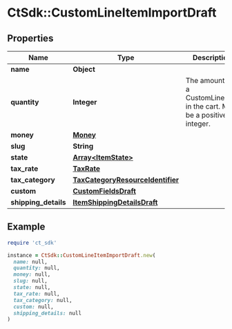 # CtSdk::CustomLineItemImportDraft

## Properties

| Name | Type | Description | Notes |
| ---- | ---- | ----------- | ----- |
| **name** | **Object** |  |  |
| **quantity** | **Integer** | The amount of a CustomLineItem in the cart. Must be a positive integer. |  |
| **money** | [**Money**](Money.md) |  |  |
| **slug** | **String** |  |  |
| **state** | [**Array&lt;ItemState&gt;**](ItemState.md) |  | [optional] |
| **tax_rate** | [**TaxRate**](TaxRate.md) |  | [optional] |
| **tax_category** | [**TaxCategoryResourceIdentifier**](TaxCategoryResourceIdentifier.md) |  | [optional] |
| **custom** | [**CustomFieldsDraft**](CustomFieldsDraft.md) |  | [optional] |
| **shipping_details** | [**ItemShippingDetailsDraft**](ItemShippingDetailsDraft.md) |  | [optional] |

## Example

```ruby
require 'ct_sdk'

instance = CtSdk::CustomLineItemImportDraft.new(
  name: null,
  quantity: null,
  money: null,
  slug: null,
  state: null,
  tax_rate: null,
  tax_category: null,
  custom: null,
  shipping_details: null
)
```

